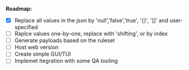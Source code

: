 **Roadmap:**

- [x] Replace all values in the json by 'null','false','true', '{}', '[]' and user-specified
- [ ] Raplce values one-by-one, replace with 'shifting', or by index
- [ ] Generate payloads based on the ruleset
- [ ] Host web version
- [ ] Create simple GUI/TUI
- [ ] Implemet itegration with some QA tooling
